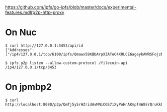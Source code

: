 https://github.com/ipfs/go-ipfs/blob/master/docs/experimental-features.md#p2p-http-proxy

# On Nuc

```
$ curl http://127.0.0.1:3453/api/id
{"Addresses":["/ip4/127.0.0.1/tcp/6100/ipfs/Qmawx59KBbArpXZATeC4XRLCE6ageykAWRSFojzRJhTxFc","/ip4/10.0.1.52/tcp/6100/ipfs/Qmawx59KBbArpXZATeC4XRLCE6ageykAWRSFojzRJhTxFc","/ip4/64.46.28.178/tcp/6100/ipfs/Qmawx59KBbArpXZATeC4XRLCE6ageykAWRSFojzRJhTxFc"],"ID":"Qmawx59KBbArpXZATeC4XRLCE6ageykAWRSFojzRJhTxFc"}
```

```
$ ipfs p2p listen --allow-custom-protocol /filecoin-api /ip4/127.0.0.1/tcp/3453
```

# On jpmbp2

```
$ curl http://localhost:8080/p2p/QmTj5ySrHZridAvMNiCGS7iXyPoHnAKmpf4W8ErQruKk8f/http/api/id
```
